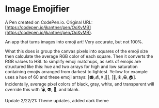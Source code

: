 # Image Emojifier

A Pen created on CodePen.io. Original URL: [https://codepen.io/jkantner/pen/OoXvMB](https://codepen.io/jkantner/pen/OoXvMB).

An app that turns images into emoji art! Very accurate, but not 100%.

What this does is group the canvas pixels into squares of the emoji size then calculate the average RGB color of each square. Then it converts the RGB values to HSL to simplify emoji matchups, as sets of emojis are structured like this: hue and two arrays for high and low saturation containing emojis arranged from darkest to lightest. Yellow for example uses a hue of 60 and these emoji arrays: [📻,💰,⚱️,📜], [🥃,☀️,😀,🏠]. Incidentally, average pixel colors of black, gray, white, and transparent will override this with 💣, 👽, 👻, and blank.

Update 2/22/21: Theme updates, added dark theme